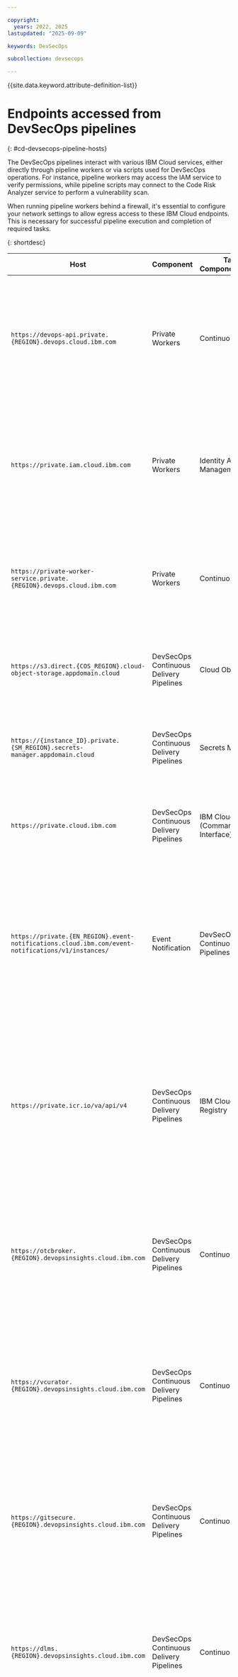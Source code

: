 ```yaml
---

copyright:
  years: 2022, 2025
lastupdated: "2025-09-09"

keywords: DevSecOps

subcollection: devsecops

---
```


{{site.data.keyword.attribute-definition-list}}

# Endpoints accessed from DevSecOps pipelines
{: #cd-devsecops-pipeline-hosts}

The DevSecOps pipelines interact with various IBM Cloud services, either directly through pipeline workers or via scripts used for DevSecOps operations. For instance, pipeline workers may access the IAM service to verify permissions, while pipeline scripts may connect to the Code Risk Analyzer service to perform a vulnerability scan.

When running pipeline workers behind a firewall, it's essential to configure your network settings to allow egress access to these IBM Cloud endpoints. This is necessary for successful pipeline execution and completion of required tasks.

{: shortdesc}

| Host | Component | Target Component/Service |Description |Required/Optional|
|-------------------------------------|------------------------------------------------------------------------------------------------------------------------------|---|---|---|
| `https://devops-api.private.{REGION}.devops.cloud.ibm.com ` | Private Workers | Continuous Delivery | Endpoint for Private Workers to fetch the SCM (Source Code Management) Token (for instance: GitHub Token etc.) in the absence of a user provided access token. | Required |
| `https://private.iam.cloud.ibm.com ` | Private Workers | Identity Access Management | Endpoint for Pipeline Workers to access permissions for perform SCM Operations like: Repository Cloning, Set/Check Pull Request Status. | Required |
| `https://private-worker-service.private.{REGION}.devops.cloud.ibm.com ` | Private Workers | Continuous Delivery | Endpoint for Private Workers to send start and finish notifications. Required only when Slack Integration is configured for Pipelines. | Optional |
| `https://s3.direct.{COS_REGION}.cloud-object-storage.appdomain.cloud ` | DevSecOps Continuous Delivery Pipelines | Cloud Object Store | Endpoints for DevSecOps CD Pipelines to interact with [COS (Cloud Object Store)](/docs/cloud-object-storage?topic=cloud-object-storage-endpoints#endpoints-region) Evidence Locker.  | Required |
| `https://{instance_ID}.private.{SM_REGION}.secrets-manager.appdomain.cloud ` | DevSecOps Continuous Delivery Pipelines | Secrets Manager | Endpoint for DevSecOps CD Pipeline to retreive secrets from the [Secret Manager](/docs/secrets-manager?topic=secrets-manager-endpoints) Instance | Required |
| `https://private.cloud.ibm.com` | DevSecOps Continuous Delivery Pipelines | IBM Cloud CLI (Command Line Interface) | Endpoint for the DevSecOps CD Pipeline to interact with the IBM Cloud CLI using private endpoint. | Required |
| `https://private.{EN_REGION}.event-notifications.cloud.ibm.com/event-notifications/v1/instances/`  | Event Notification | DevSecOps Continuous Delivery Pipelines | Endpoint for DevSecOps CD Pipeline to send pipeline events to be sent to Event Notification Instance. Required only when Event Notification Integration is configured for DevSecOps CD Pipelines.| Optional |
| `https://private.icr.io/va/api/v4 ` | DevSecOps Continuous Delivery Pipelines | IBM Cloud Container Registry | Endpoint for DevSecOps CD Pipeline to interact with [Vulnerability Advisor](https://cloud.ibm.com/apidocs/vulnerability-advisor). Required only when pipeline run Vulnerability Advisor Scans on the docker images stored in ICR (IBM Cloud Container Registry) | Optional |
| `https://otcbroker.{REGION}.devopsinsights.cloud.ibm.com` | DevSecOps Continuous Delivery Pipelines | Continuous Delivery | Endpoint for DevSecOps CD Pipeline to interact IBM Cloud CRA Plugin Service. Required only when pipeline run [CRA (Code Risk Analyser)](/docs/ContinuousDelivery?topic=ContinuousDelivery-cra-cli-plugin) Scans on the source code. | Optional | 
| `https://vcurator.{REGION}.devopsinsights.cloud.ibm.com` | DevSecOps Continuous Delivery Pipelines | Continuous Delivery | Endpoint for DevSecOps CD Pipeline to interact with the IBM Cloud CRA service. Required only when a pipeline runs CRA (Code Risk Analyser) scans on the source code. | Optional |
| `https://gitsecure.{REGION}.devopsinsights.cloud.ibm.com` | DevSecOps Continuous Delivery Pipelines | Continuous Delivery | Endpoint for DevSecOps CD Pipeline to interact with the IBM Cloud CRA service. Required only when a pipeline runs CRA (Code Risk Analyser) scans on the source code. | Optional |
| `https://dlms.{REGION}.devopsinsights.cloud.ibm.com` | DevSecOps Continuous Delivery Pipelines | Continuous Delivery | Endpoint for DevSecOps CD Pipeline to interact with the IBM Cloud CRA service. Required only when pipeline runs CRA (Code Risk Analyser) scans on the source code. | Optional |
| `https://gateservice.{REGION}.devopsinsights.cloud.ibm.com` | DevSecOps Continuous Delivery Pipelines | Continuous Delivery | Endpoint for DevSecOps CD Pipeline to interact with the IBM Cloud CRA service. Required only when a pipeline runs CRA (Code Risk Analyser) scans on the source code.| Optional |

{: caption="List of hosts accessed by the DevSecOps Pipelines" caption-side="top"}

